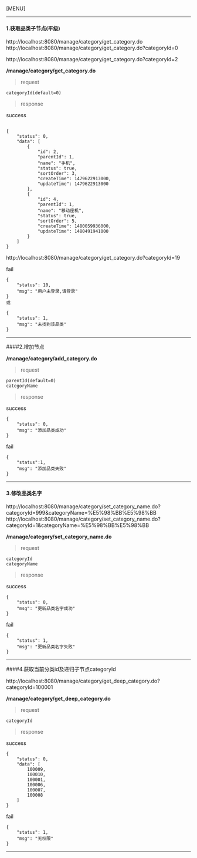 [MENU]

------

#### 1.获取品类子节点(平级)

http://localhost:8080/manage/category/get_category.do
http://localhost:8080/manage/category/get_category.do?categoryId=0


http://localhost:8080/manage/category/get_category.do?categoryId=2

**/manage/category/get_category.do**

> request

```
categoryId(default=0)

```

> response

success

```

{
    "status": 0,
    "data": [
        {
            "id": 2,
            "parentId": 1,
            "name": "手机",
            "status": true,
            "sortOrder": 3,
            "createTime": 1479622913000,
            "updateTime": 1479622913000
        },
        {
            "id": 4,
            "parentId": 1,
            "name": "移动座机",
            "status": true,
            "sortOrder": 5,
            "createTime": 1480059936000,
            "updateTime": 1480491941000
        }
    ]
}

```


http://localhost:8080/manage/category/get_category.do?categoryId=19


fail
```
{
    "status": 10,
    "msg": "用户未登录,请登录"
}
或

{
    "status": 1,
    "msg": "未找到该品类"
}
```

------

####2.增加节点

**/manage/category/add_category.do**

> request

```
parentId(default=0)
categoryName
```

> response

success

```
{
    "status": 0,
    "msg": "添加品类成功"
}
```

fail
```
{
    "status":1,
    "msg": "添加品类失败"
}
```
------

#### 3.修改品类名字

http://localhost:8080/manage/category/set_category_name.do?categoryId=999&categoryName=%E5%98%BB%E5%98%BB
http://localhost:8080/manage/category/set_category_name.do?categoryId=1&categoryName=%E5%98%BB%E5%98%BB


**/manage/category/set_category_name.do**

> request

```
categoryId
categoryName
```

> response

success

```
{
    "status": 0,
    "msg": "更新品类名字成功"
}
```

fail
```
{
    "status": 1,
    "msg": "更新品类名字失败"
}
```

------


####4.获取当前分类id及递归子节点categoryId

http://localhost:8080/manage/category/get_deep_category.do?categoryId=100001


**/manage/category/get_deep_category.do**

> request

```
categoryId
```

> response

success

```
{
    "status": 0,
    "data": [
        100009,
        100010,
        100001,
        100006,
        100007,
        100008
    ]
}
```

fail
```
{
    "status": 1,
    "msg": "无权限"
}
```

------